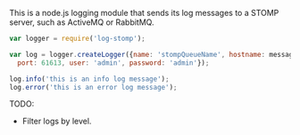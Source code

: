 This is a node.js logging module that sends its log messages to a STOMP server, such as ActiveMQ or
RabbitMQ.

```javascript
var logger = require('log-stomp');

var log = logger.createLogger({name: 'stompQueueName', hostname: messageBroker,
  port: 61613, user: 'admin', password: 'admin'});

log.info('this is an info log message');
log.error('this is an error log message');
```

TODO:

* Filter logs by level.
